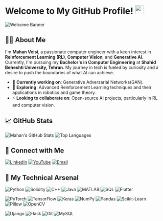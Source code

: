 # Welcome to My GitHub Profile! <img src="https://github.com/TheDudeThatCode/TheDudeThatCode/blob/master/Assets/Hi.gif" width="29px"> 

![Welcome Banner](path_to_your_banner_image) <!-- Add a custom banner image if you like -->

## 👨‍💻 About Me

I'm **Mahan Veisi**, a passionate computer engineer with a keen interest in **Reinforcement Learning (RL)**, **Computer Vision**, and **Generative AI**. Currently, I'm pursuing my **Bachelor's in Computer Engineering** at **Shahid Beheshti University, Tehran**. My journey in tech is fueled by curiosity and a desire to push the boundaries of what AI can achieve.

- 🔭 **Currently working on**: Generative Adversarial Networks(GAN).
- 🌱 **Exploring**: Advanced Reinforcement Learning techniques and their applications in robotics and game theory.
- ⚡ **Looking to collaborate on**: Open-source AI projects, particularly in RL and computer vision.

## 📈 GitHub Stats

![Mahan's GitHub Stats](https://github-readme-stats.vercel.app/api?username=MahanVeisi8&show_icons=true&theme=radical)
![Top Languages](https://github-readme-stats.vercel.app/api/top-langs/?username=MahanVeisi8&layout=compact&theme=radical)

## 🔗 Connect with Me

[![LinkedIn](https://img.shields.io/badge/-LinkedIn-blue?style=flat-square&logo=linkedin)](https://www.linkedin.com/in/mahan-veisi-427934226/)
[![YouTube](https://img.shields.io/badge/-YouTube-FF0000?style=flat-square&logo=youtube)](https://www.youtube.com/@Mahan_Veisi)
[![Email](https://img.shields.io/badge/Email-D14836?style=flat-square&logo=gmail&logoColor=white)](mailto:mahan8292@gmail.com)

## 🚀 My Technical Arsenal

![Python](https://img.shields.io/badge/Python-3776AB?style=for-the-badge&logo=python&logoColor=white)
![Solidity](https://img.shields.io/badge/Solidity-363636?style=for-the-badge&logo=solidity&logoColor=white)
![C++](https://img.shields.io/badge/C%2B%2B-00599C?style=for-the-badge&logo=c%2B%2B&logoColor=white)
![Java](https://img.shields.io/badge/Java-007396?style=for-the-badge&logo=java&logoColor=white)
![MATLAB](https://img.shields.io/badge/MATLAB-0076A8?style=for-the-badge&logo=mathworks&logoColor=white)
![SQL](https://img.shields.io/badge/SQL-4479A1?style=for-the-badge&logo=MySQL&logoColor=white)
![Flutter](https://img.shields.io/badge/Flutter-02569B?style=for-the-badge&logo=flutter&logoColor=white)

![PyTorch](https://img.shields.io/badge/PyTorch-EE4C2C?style=for-the-badge&logo=pytorch&logoColor=white)
![TensorFlow](https://img.shields.io/badge/TensorFlow-FF6F00?style=for-the-badge&logo=tensorflow&logoColor=white)
![Keras](https://img.shields.io/badge/Keras-D00000?style=for-the-badge&logo=keras&logoColor=white)
![NumPy](https://img.shields.io/badge/NumPy-013243?style=for-the-badge&logo=numpy&logoColor=white)
![Pandas](https://img.shields.io/badge/Pandas-150458?style=for-the-badge&logo=pandas&logoColor=white)
![Scikit-Learn](https://img.shields.io/badge/Scikit--Learn-F7931E?style=for-the-badge&logo=scikit-learn&logoColor=white)
![Pillow](https://img.shields.io/badge/Pillow-0078D6?style=for-the-badge&logo=python&logoColor=white)
![OpenCV](https://img.shields.io/badge/OpenCV-5C3EE8?style=for-the-badge&logo=opencv&logoColor=white)

![Django](https://img.shields.io/badge/Django-092E20?style=for-the-badge&logo=django&logoColor=white)
![Flask](https://img.shields.io/badge/Flask-000000?style=for-the-badge&logo=flask&logoColor=white)
![Git](https://img.shields.io/badge/Git-F05032?style=for-the-badge&logo=git&logoColor=white)
![MySQL](https://img.shields.io/badge/MySQL-4479A1?style=for-the-badge&logo=mysql&logoColor=white)
